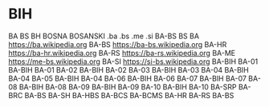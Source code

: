 # BIH
BA
BS
BH
BOSNA
BOSANSKI
.ba
.bs
.me
.si
BA-BS
BS
BA https://ba.wikipedia.org
BA-BS https://ba-bs.wikipedia.org
BA-HR https://ba-hr.wikipedia.org
BA-RS https://ba-rs.wikipedia.org
BA-ME https://me-bs.wikipedia.org
BA-SI https://si-bs.wikipedia.org
BA-BIH
BA-01 BA-BIH BA-01
BA-02 BA-BIH BA-02
BA-03 BA-BIH BA-03
BA-04 BA-BIH BA-04
BA-05 BA-BIH BA-04
BA-06 BA-BIH BA-06
BA-07 BA-BIH BA-07
BA-08 BA-BIH BA-08
BA-09 BA-BIH BA-09
BA-10 BA-BIH BA-10
BA-SRP
BA-BRC
BA-BS
BA-SH
BA-HBS
BA-BCS
BA-BCMS
BA-HR
BA-RS
BA-BS


